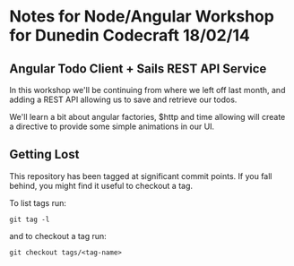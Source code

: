 # Notes for Node/Angular Workshop for Dunedin Codecraft 18/02/14

## Angular Todo Client + Sails REST API Service

In this workshop we'll be continuing from where we left off last
month, and adding a REST API allowing us to save and retrieve our
todos.

We'll learn a bit about angular factories, $http and time allowing
will create a directive to provide some simple animations in our UI.

## Getting Lost

This repository has been tagged at significant commit points. If you
fall behind, you might find it useful to checkout a tag.

To list tags run:

```git tag -l```

and to checkout a tag run:

```git checkout tags/<tag-name>```
